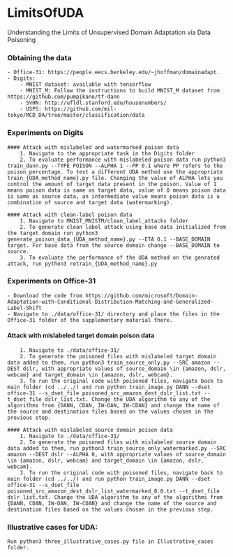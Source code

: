 # LimitsOfUDA
Understanding the Limits of Unsupervised Domain Adaptation via Data Poisoning

### Obtaining the data
	- Office-31: https://people.eecs.berkeley.edu/~jhoffman/domainadapt.
	- Digits:
		- MNIST dataset: available with tensorflow
		- MNIST_M: Follow the instructions to build MNIST_M dataset from https://github.com/pumpikano/tf-dann
		- SVHN: http://ufldl.stanford.edu/housenumbers/
		- USPS: https://github.com/mil-tokyo/MCD_DA/tree/master/classification/data

### Experiments on Digits
	#### Attack with mislabeled and watermarked poison data
		1. Navigate to the appropriate task in the Digits folder
		2. To evaluate performance with mislabeled poison data run python3 train_dann.py --TYPE POISON --ALPHA 1 --PP 0.1 where PP refers to the poison percentage. To test a different UDA method use the appropriate train_{UDA_method_name}.py file. Changing the value of ALPHA lets you control the amount of target data present in the poison. Value of 1 means poison data is same as target data, value of 0 means poison data is same as source data, an intermediate value means poison data is a combination of source and target data (watermarking). 
			
	#### Attack with clean-label poison data		
		1. Navigate to MNIST_MNISTM/clean_label_attacks folder
		2. To generate clean label attack using base data initialized from the target domain run python3 generate_poison_data_{UDA_method_name}.py --ETA 0.1 --BASE_DOMAIN target. For base data from the source domain change --BASE_DOMAIN to source. 
		3. To evaluate the performance of the UDA method on the genrated attack, run python3 retrain_{UDA_method_name}.py 
	
### Experiments on Office-31
	- Download the code from https://github.com/microsoft/Domain-Adaptation-with-Conditional-Distribution-Matching-and-Generalized-Label-Shift
	- Navigate to ./data/office-31/ directory and place the files in the Office-31 folder of the supplementary material there.
  #### Attack with mislabeled target domain poison data
		1. Navigate to ./data/office-31/
		2. To generate the poisoned files with mislabeled target domain data added to them, run python3 train_source_only.py --SRC amazon --DEST dslr, with appropriate values of source_domain \in {amazon, dslr, webcam} and target_domain \in {amazon, dslr, webcam}.
		3. To run the original code with poisoned files, navigate back to main folder (cd ../../) and run python train_image.py DANN --dset office-31 --s_dset_file poisoned_src_amazon_dest_dslr_list.txt --t_dset_file dslr_list.txt. Change the UDA algorithm to any of the algorithms from {DANN, CDAN, IW-DAN, IW-CDAN} and change the name of the source and destination files based on the values chosen in the previous step.
		
	#### Attack with mislabeled source domain poison data
		1. Navigate to ./data/office-31/
		2. To generate the poisoned files with mislabeled source domain data added to them, run python3 train_source_only_watermarked.py --SRC amazon --DEST dslr --ALPHA 0, with appropriate values of source_domain \in {amazon, dslr, webcam} and target_domain \in {amazon, dslr, webcam}.
		3. To run the original code with poisoned files, navigate back to main folder (cd ../../) and run python train_image.py DANN --dset office-31 --s_dset_file poisoned_src_amazon_dest_dslr_list_watermarked_0.0.txt --t_dset_file dslr_list.txt. Change the UDA algorithm to any of the algorithms from {DANN, CDAN, IW-DAN, IW-CDAN} and change the name of the source and destination files based on the values chosen in the previous step.	
	
### Illustrative cases for UDA:
	Run python3 three_illustrative_cases.py file in Illustrative_cases folder.
